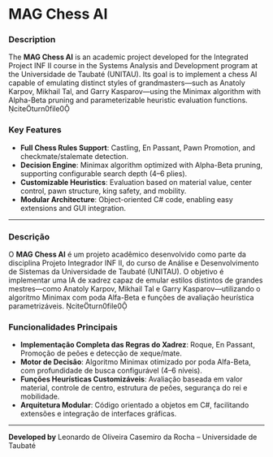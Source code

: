 # MAG Chess AI


### Description

The **MAG Chess AI** is an academic project developed for the Integrated Project INF II course in the Systems Analysis and Development program at the Universidade de Taubaté (UNITAU). Its goal is to implement a chess AI capable of emulating distinct styles of grandmasters—such as Anatoly Karpov, Mikhail Tal, and Garry Kasparov—using the Minimax algorithm with Alpha-Beta pruning and parameterizable heuristic evaluation functions. citeturn0file0

### Key Features

* **Full Chess Rules Support**: Castling, En Passant, Pawn Promotion, and checkmate/stalemate detection.
* **Decision Engine**: Minimax algorithm optimized with Alpha-Beta pruning, supporting configurable search depth (4–6 plies).
* **Customizable Heuristics**: Evaluation based on material value, center control, pawn structure, king safety, and mobility.
* **Modular Architecture**: Object-oriented C# code, enabling easy extensions and GUI integration.

---


### Descrição

O **MAG Chess AI** é um projeto acadêmico desenvolvido como parte da disciplina Projeto Integrador INF II, do curso de Análise e Desenvolvimento de Sistemas da Universidade de Taubaté (UNITAU). O objetivo é implementar uma IA de xadrez capaz de emular estilos distintos de grandes mestres—como Anatoly Karpov, Mikhail Tal e Garry Kasparov—utilizando o algoritmo Minimax com poda Alfa-Beta e funções de avaliação heurística parametrizáveis. citeturn0file0

### Funcionalidades Principais

* **Implementação Completa das Regras do Xadrez**: Roque, En Passant, Promoção de peões e detecção de xeque/mate.
* **Motor de Decisão**: Algoritmo Minimax otimizado por poda Alfa-Beta, com profundidade de busca configurável (4–6 níveis).
* **Funções Heurísticas Customizáveis**: Avaliação baseada em valor material, controle de centro, estrutura de peões, segurança do rei e mobilidade.
* **Arquitetura Modular**: Código orientado a objetos em C#, facilitando extensões e integração de interfaces gráficas.

---

**Developed by** Leonardo de Oliveira Casemiro da Rocha – Universidade de Taubaté
